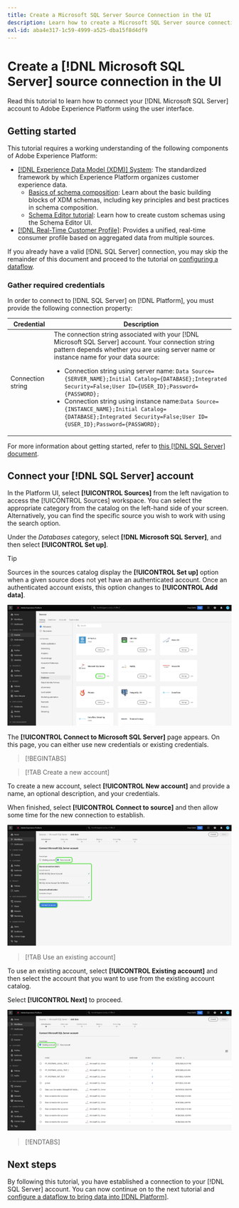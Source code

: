 ```yaml
---
title: Create a Microsoft SQL Server Source Connection in the UI
description: Learn how to create a Microsoft SQL Server source connection using the Adobe Experience Platform UI.
exl-id: aba4e317-1c59-4999-a525-dba15f8d4df9
---
```

# Create a [!DNL Microsoft SQL Server] source connection in the UI

Read this tutorial to learn how to connect your [!DNL Microsoft SQL Server] account to Adobe Experience Platform using the user interface.

## Getting started

This tutorial requires a working understanding of the following components of Adobe Experience Platform:

* [[!DNL Experience Data Model (XDM)] System](../../../../../xdm/home.md): The standardized framework by which Experience Platform organizes customer experience data.
  * [Basics of schema composition](../../../../../xdm/schema/composition.md): Learn about the basic building blocks of XDM schemas, including key principles and best practices in schema composition.
  * [Schema Editor tutorial](../../../../../xdm/tutorials/create-schema-ui.md): Learn how to create custom schemas using the Schema Editor UI.
* [[!DNL Real-Time Customer Profile]](../../../../../profile/home.md): Provides a unified, real-time consumer profile based on aggregated data from multiple sources.

If you already have a valid [!DNL SQL Server] connection, you may skip the remainder of this document and proceed to the tutorial on [configuring a dataflow](../../dataflow/databases.md).

### Gather required credentials

In order to connect to [!DNL SQL Server] on [!DNL Platform], you must provide the following connection property:

| Credential | Description |
| ---------- | ----------- |
| Connection string | The connection string associated with your [!DNL Microsoft SQL Server] account. Your connection string pattern depends whether you are using server name or instance name for your data source:<ul><li>Connection string using server name: `Data Source={SERVER_NAME};Initial Catalog={DATABASE};Integrated Security=False;User ID={USER_ID};Password={PASSWORD};`</li><li>Connection string using instance name:`Data Source={INSTANCE_NAME};Initial Catalog={DATABASE};Integrated Security=False;User ID={USER_ID};Password={PASSWORD};` | `Data Source=mssqlserver.database.windows.net;Initial Catalog=mssqlserver_e2e_db;Integrated Security=False;User ID=mssqluser;Password=mssqlpassword`  |

For more information about getting started, refer to [this [!DNL SQL Server] document](https://docs.microsoft.com/en-us/dotnet/framework/data/adonet/sql/authentication-in-sql-server).

## Connect your [!DNL SQL Server] account

In the Platform UI, select **[!UICONTROL Sources]** from the left navigation to access the [!UICONTROL Sources] workspace. You can select the appropriate category from the catalog on the left-hand side of your screen. Alternatively, you can find the specific source you wish to work with using the search option.

Under the *Databases* category, select **[!DNL Microsoft SQL Server]**, and then select **[!UICONTROL Set up]**.

>[!TIP]
>
>Sources in the sources catalog display the **[!UICONTROL Set up]** option when a given source does not yet have an authenticated account. Once an authenticated account exists, this option changes to **[!UICONTROL Add data]**.

![The sources catalog with the Microsoft SQL Server source selected.](../../../../images/tutorials/create/microsoft-sql-server/catalog.png)

The **[!UICONTROL Connect to Microsoft SQL Server]** page appears. On this page, you can either use new credentials or existing credentials.

>[!BEGINTABS]

>[!TAB Create a new account]

To create a new account, select **[!UICONTROL New account]** and provide a name, an optional description, and your credentials. 

When finished, select **[!UICONTROL Connect to source]** and then allow some time for the new connection to establish.

![The new account interface with the source connection details entered and highlighted.](../../../../images/tutorials/create/microsoft-sql-server/new.png)

>[!TAB Use an existing account]

To use an existing account, select **[!UICONTROL Existing account]** and then select the account that you want to use from the existing account catalog.

Select **[!UICONTROL Next]** to proceed.

![The existing account interface that displays a list of the existing accounts.](../../../../images/tutorials/create/microsoft-sql-server/existing.png)

>[!ENDTABS]

## Next steps

By following this tutorial, you have established a connection to your [!DNL SQL Server] account. You can now continue on to the next tutorial and [configure a dataflow to bring data into [!DNL Platform]](../../dataflow/databases.md).
